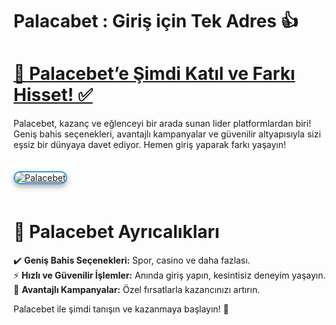 # Palacabet : Giriş için Tek Adres 👍

# <a href="https://cutt.ly/PalaceLink">🚀 Palacebet’e Şimdi Katıl ve Farkı Hisset! ✅</a>  
Palacebet, kazanç ve eğlenceyi bir arada sunan lider platformlardan biri! Geniş bahis seçenekleri, avantajlı kampanyalar ve güvenilir altyapısıyla sizi eşsiz bir dünyaya davet ediyor. Hemen giriş yaparak farkı yaşayın!  

<a href="https://cutt.ly/PalaceLink" title="Palacebet Güncel Giriş">  
<img src="https://i.ibb.co/BtMhhf6/g-venligiris.jpg" alt="Palacebet" style="max-width: 100%; border: 2px solid #3498db; border-radius: 12px; box-shadow: 0 4px 8px rgba(0,0,0,0.3); margin: 20px 0;">  
</a>  

# 🌟 Palacebet Ayrıcalıkları  
✔️ **Geniş Bahis Seçenekleri:** Spor, casino ve daha fazlası.  
⚡ **Hızlı ve Güvenilir İşlemler:** Anında giriş yapın, kesintisiz deneyim yaşayın.  
🎁 **Avantajlı Kampanyalar:** Özel fırsatlarla kazancınızı artırın.  

Palacebet ile şimdi tanışın ve kazanmaya başlayın! 🌟  
